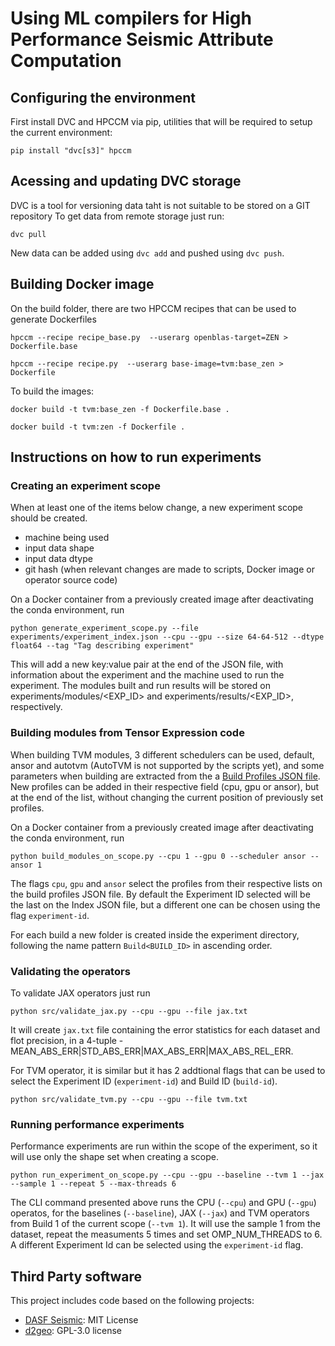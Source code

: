 # Using ML compilers for High Performance Seismic Attribute Computation

## Configuring the environment

First install DVC and HPCCM via pip, utilities that will be required to setup the current environment:

```
pip install "dvc[s3]" hpccm
```

## Acessing and updating DVC storage

DVC is a tool for versioning data taht is not suitable to be stored on a GIT repository
To get data from remote storage just run:

```
dvc pull
```

New data can be added using `dvc add` and pushed using `dvc push`.

## Building Docker image

On the build folder, there are two HPCCM recipes that can be used to generate Dockerfiles

```
hpccm --recipe recipe_base.py  --userarg openblas-target=ZEN > Dockerfile.base
```

```
hpccm --recipe recipe.py  --userarg base-image=tvm:base_zen > Dockerfile
```

To build the images:

```
docker build -t tvm:base_zen -f Dockerfile.base .
```

```
docker build -t tvm:zen -f Dockerfile .
```

## Instructions on how to run experiments

### Creating an experiment scope

When at least one of the items below change, a new experiment scope should be created.

- machine being used
- input data shape
- input data dtype
- git hash (when relevant changes are made to scripts, Docker image or operator source code)

On a Docker container from a previously created image after deactivating the conda environment, run

```
python generate_experiment_scope.py --file experiments/experiment_index.json --cpu --gpu --size 64-64-512 --dtype float64 --tag "Tag describing experiment"
```

This will add a new key:value pair at the end of the JSON file, with information about the experiment and the machine used to run the experiment. The modules built and run results will be stored on experiments/modules/<EXP_ID> and experiments/results/<EXP_ID>, respectively.

### Building modules from Tensor Expression code

When building TVM modules, 3 different schedulers can be used, default, ansor and autotvm (AutoTVM is not supported by the scripts yet), and some parameters when building are extracted from the a [Build Profiles JSON file](experiments/build_profiles.json). New profiles can be added in their respective field (cpu, gpu or ansor), but at the end of the list, without changing the current position of previously set profiles.

On a Docker container from a previously created image after deactivating the conda environment, run

```
python build_modules_on_scope.py --cpu 1 --gpu 0 --scheduler ansor --ansor 1
```

The flags `cpu`, `gpu` and `ansor` select the profiles from their respective lists on the build profiles JSON file. By default the Experiment ID selected will be the last on the Index JSON file, but a different one can be chosen using the flag `experiment-id`.

For each build a new folder is created inside the experiment directory, following the name pattern `Build<BUILD_ID>` in ascending order.

### Validating the operators

To validate JAX operators just run

```
python src/validate_jax.py --cpu --gpu --file jax.txt
```

It will create `jax.txt` file containing the error statistics for each dataset and flot precision, in a 4-tuple - MEAN_ABS_ERR|STD_ABS_ERR|MAX_ABS_ERR|MAX_ABS_REL_ERR.

For TVM operator, it is similar but it has 2 addtional flags that can be used to select the Experiment ID (`experiment-id`) and Build ID (`build-id`).

```
python src/validate_tvm.py --cpu --gpu --file tvm.txt
```

### Running performance experiments

Performance experiments are run within the scope of the experiment, so it will use only the shape set when creating a scope.

```
python run_experiment_on_scope.py --cpu --gpu --baseline --tvm 1 --jax --sample 1 --repeat 5 --max-threads 6
```

The CLI command presented above runs the CPU (`--cpu`) and GPU (`--gpu`) operatos, for the baselines (`--baseline`), JAX (`--jax`) and TVM operators from Build 1 of the current scope (`--tvm 1`). It will use the sample 1 from the dataset, repeat the measuments 5 times and set OMP_NUM_THREADS to 6. A different Experiment Id can be selected using the `experiment-id` flag.

## Third Party software
This project includes code based on the following projects:
- [DASF Seismic](https://github.com/discovery-unicamp/dasf-seismic): MIT License
- [d2geo](https://github.com/dudley-fitzgerald/d2geo): GPL-3.0 license
